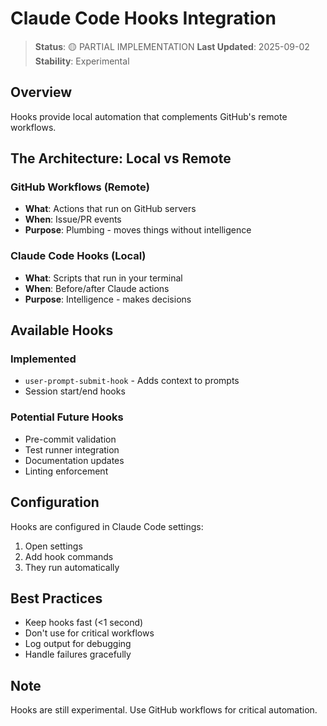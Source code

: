 # Claude Code Hooks Integration

> **Status**: 🟡 PARTIAL IMPLEMENTATION
> **Last Updated**: 2025-09-02
> **Stability**: Experimental

## Overview

Hooks provide local automation that complements GitHub's remote workflows.

## The Architecture: Local vs Remote

### GitHub Workflows (Remote)
- **What**: Actions that run on GitHub servers
- **When**: Issue/PR events
- **Purpose**: Plumbing - moves things without intelligence

### Claude Code Hooks (Local)
- **What**: Scripts that run in your terminal
- **When**: Before/after Claude actions
- **Purpose**: Intelligence - makes decisions

## Available Hooks

### Implemented
- `user-prompt-submit-hook` - Adds context to prompts
- Session start/end hooks

### Potential Future Hooks
- Pre-commit validation
- Test runner integration
- Documentation updates
- Linting enforcement

## Configuration

Hooks are configured in Claude Code settings:
1. Open settings
2. Add hook commands
3. They run automatically

## Best Practices

- Keep hooks fast (<1 second)
- Don't use for critical workflows
- Log output for debugging
- Handle failures gracefully

## Note

Hooks are still experimental. Use GitHub workflows for critical automation.